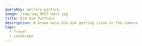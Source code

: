 ```yaml
---
queryKey: gallery-picture
image: /img/img_9657-edit.jpg
title: Dik-dik Portrait
description: A brave male Dik-dik getting close to the camera
tags:
  - Travel
  - Landscape
---
```

